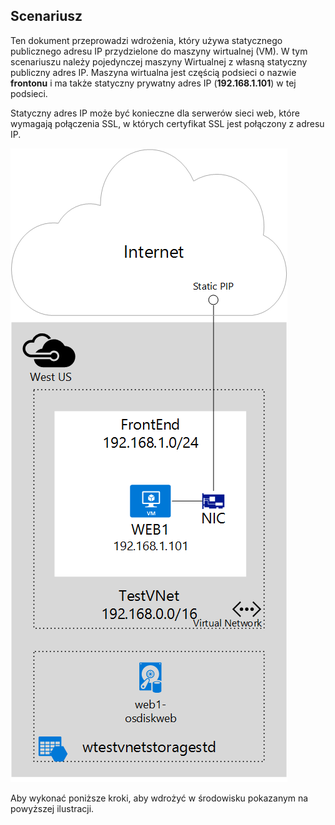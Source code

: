 ## <a name="scenario"></a>Scenariusz
Ten dokument przeprowadzi wdrożenia, który używa statycznego publicznego adresu IP przydzielone do maszyny wirtualnej (VM). W tym scenariuszu należy pojedynczej maszyny Wirtualnej z własną statyczny publiczny adres IP. Maszyna wirtualna jest częścią podsieci o nazwie **frontonu** i ma także statyczny prywatny adres IP (**192.168.1.101**) w tej podsieci.

Statyczny adres IP może być konieczne dla serwerów sieci web, które wymagają połączenia SSL, w których certyfikat SSL jest połączony z adresu IP. 

![OPIS ILUSTRACJI](./media/virtual-network-deploy-static-pip-scenario-include/figure1.png)

Aby wykonać poniższe kroki, aby wdrożyć w środowisku pokazanym na powyższej ilustracji.

